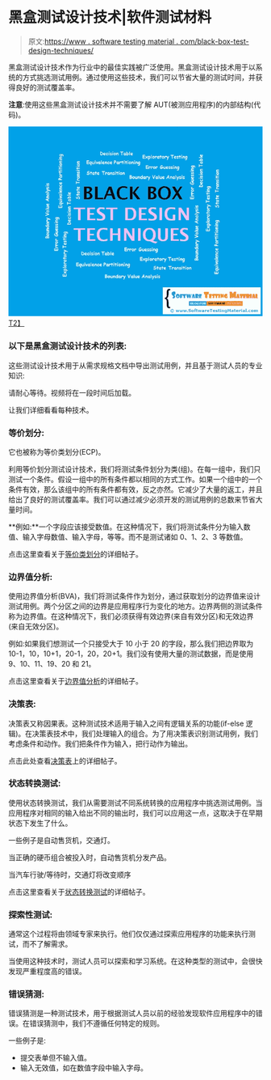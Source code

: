 # 黑盒测试设计技术|软件测试材料

> 原文:[https://www . software testing material . com/black-box-test-design-techniques/](https://www.softwaretestingmaterial.com/black-box-test-design-techniques/)

黑盒测试设计技术作为行业中的最佳实践被广泛使用。黑盒测试设计技术用于以系统的方式挑选测试用例。通过使用这些技术，我们可以节省大量的测试时间，并获得良好的测试覆盖率。

**注意**:使用这些黑盒测试设计技术并不需要了解 AUT(被测应用程序)的内部结构(代码)。

[![Black Box Test Design Techniques](img/6f7b75aa489b823789cc00e7b63284a4.png "Black Box Test Design Techniques")T2】](https://www.softwaretestingmaterial.com/wp-content/uploads/2016/03/Black-Box-Test-Design-Techniques.png)

### 以下是黑盒测试设计技术的列表:

这些测试设计技术用于从需求规格文档中导出测试用例，并且基于测试人员的专业知识:

请耐心等待。视频将在一段时间后加载。

让我们详细看看每种技术。

### **等价划分:**

它也被称为等价类划分(ECP)。

利用等价划分测试设计技术，我们将测试条件划分为类(组)。在每一组中，我们只测试一个条件。假设一组中的所有条件都以相同的方式工作。如果一个组中的一个条件有效，那么该组中的所有条件都有效，反之亦然。它减少了大量的返工，并且给出了良好的测试覆盖率。我们可以通过减少必须开发的测试用例的总数来节省大量时间。

**例如:**一个字段应该接受数值。在这种情况下，我们将测试条件分为输入数值、输入字母数值、输入字母，等等。而不是测试诸如 0、1、2、3 等数值。

点击这里查看关于[等价类划分](https://www.softwaretestingmaterial.com/equivalence-partitioning-testing-technique/)的详细帖子。

### **边界值分析:**

使用边界值分析(BVA)，我们将测试条件作为划分，通过获取划分的边界值来设计测试用例。两个分区之间的边界是应用程序行为变化的地方。边界两侧的测试条件称为边界值。在这种情况下，我们必须获得有效边界(来自有效分区)和无效边界(来自无效分区)。

例如:如果我们想测试一个只接受大于 10 小于 20 的字段，那么我们把边界取为 10-1，10，10+1，20-1，20，20+1。我们没有使用大量的测试数据，而是使用 9、10、11、19、20 和 21。

点击这里查看关于[边界值分析](https://www.softwaretestingmaterial.com/boundary-value-analysis-testing-technique/)的详细帖子。

### **决策表:**

决策表又称因果表。这种测试技术适用于输入之间有逻辑关系的功能(if-else 逻辑)。在决策表技术中，我们处理输入的组合。为了用决策表识别测试用例，我们考虑条件和动作。我们把条件作为输入，把行动作为输出。

点击此处查看[决策表](https://www.softwaretestingmaterial.com/decision-table-test-design-technique/)上的详细帖子。

### **状态转换测试:**

使用状态转换测试，我们从需要测试不同系统转换的应用程序中挑选测试用例。当应用程序对相同的输入给出不同的输出时，我们可以应用这一点，这取决于在早期状态下发生了什么。

一些例子是自动售货机，交通灯。

当正确的硬币组合被投入时，自动售货机分发产品。

当汽车行驶/等待时，交通灯将改变顺序

点击这里查看关于[状态转换测试](https://www.softwaretestingmaterial.com/state-transition-test-design-technique/)的详细帖子。

### **探索性测试:**

通常这个过程将由领域专家来执行。他们仅仅通过探索应用程序的功能来执行测试，而不了解需求。

当使用这种技术时，测试人员可以探索和学习系统。在这种类型的测试中，会很快发现严重程度高的错误。

### **错误猜测:**

错误猜测是一种测试技术，用于根据测试人员以前的经验发现软件应用程序中的错误。在错误猜测中，我们不遵循任何特定的规则。

一些例子是:

*   提交表单但不输入值。
*   输入无效值，如在数值字段中输入字母。